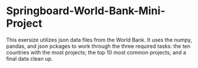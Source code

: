 # Springboard-World-Bank-Mini-Project

This exersize utilizes json data files from the World Bank. It uses the numpy, pandas, and json pckages to work through the three required tasks: the ten countries with the most projects; the top 10 most common projects; and a final data clean up. 
